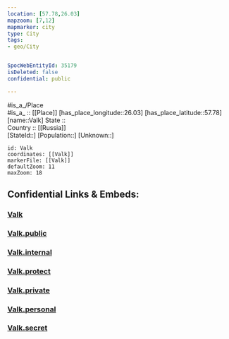 ```yaml
---
location: [57.78,26.03] 
mapzoom: [7,12] 
mapmarker: city 
type: City
tags:
- geo/City


SpocWebEntityId: 35179
isDeleted: false
confidential: public

---
```

#is_a_/Place  
#is_a_ :: [[Place]] 
[has_place_longitude::26.03] 
[has_place_latitude::57.78] 
[name::Valk] 
State ::  
Country :: [[Russia]]  
[StateId::] 
[Population::] 
[Unknown::] 


```leaflet
id: Valk
coordinates: [[Valk]] 
markerFile: [[Valk]] 
defaultZoom: 11 
maxZoom: 18
```


## Confidential Links & Embeds: 

### [Valk](/_Standards/Earth/Continent/Europe/Europe~North/Estonia/Counties~Estonia/Valga/City/Valk.md) 

### [Valk.public](/_public/Earth/Continent/Europe/Europe~North/Estonia/Counties~Estonia/Valga/City/Valk.public.md) 

### [Valk.internal](/_internal/Earth/Continent/Europe/Europe~North/Estonia/Counties~Estonia/Valga/City/Valk.internal.md) 

### [Valk.protect](/_protect/Earth/Continent/Europe/Europe~North/Estonia/Counties~Estonia/Valga/City/Valk.protect.md) 

### [Valk.private](/_private/Earth/Continent/Europe/Europe~North/Estonia/Counties~Estonia/Valga/City/Valk.private.md) 

### [Valk.personal](/_personal/Earth/Continent/Europe/Europe~North/Estonia/Counties~Estonia/Valga/City/Valk.personal.md) 

### [Valk.secret](/_secret/Earth/Continent/Europe/Europe~North/Estonia/Counties~Estonia/Valga/City/Valk.secret.md)

